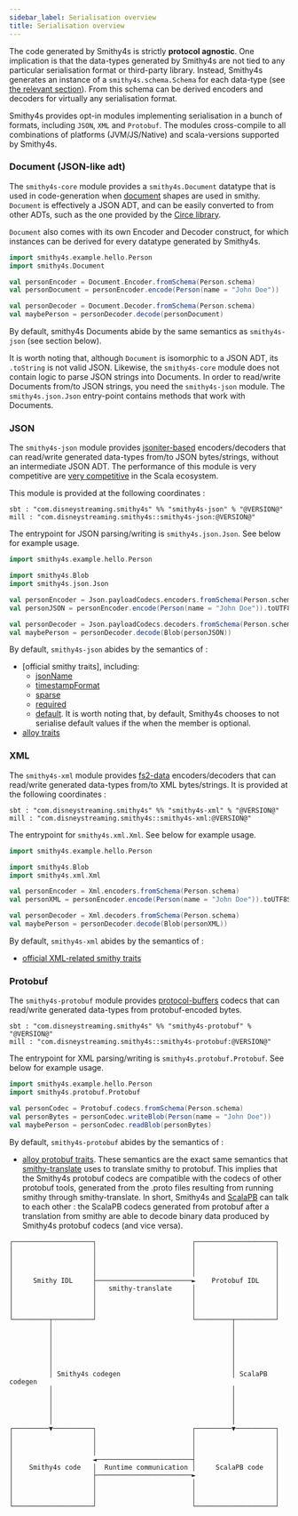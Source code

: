 ```yaml
---
sidebar_label: Serialisation overview
title: Serialisation overview
---
```


The code generated by Smithy4s is strictly **protocol agnostic**. One implication is that the data-types generated by Smithy4s are not tied to any particular serialisation format or third-party library. Instead, Smithy4s generates an instance of a `smithy4s.schema.Schema` for each data-type (see [the relevant section](../05-design/02-schemas.md)). From this schema can be derived encoders and decoders for virtually any serialisation format.

Smithy4s provides opt-in modules implementing serialisation in a bunch of formats, including `JSON`, `XML` and `Protobuf`. The modules cross-compile to all combinations of platforms (JVM/JS/Native) and scala-versions supported by Smithy4s.

### Document (JSON-like adt)

The `smithy4s-core` module provides a `smithy4s.Document` datatype that is used in code-generation when [document](https://smithy.io/2.0/spec/simple-types.html#document) shapes are used in smithy. `Document` is effectively a JSON ADT, and can be easily converted to from other ADTs, such as the one provided by the [Circe library](https://circe.github.io/circe/).

`Document` also comes with its own Encoder and Decoder construct, for which instances can be derived for every datatype generated by Smithy4s.

```scala mdoc:reset
import smithy4s.example.hello.Person
import smithy4s.Document

val personEncoder = Document.Encoder.fromSchema(Person.schema)
val personDocument = personEncoder.encode(Person(name = "John Doe"))

val personDecoder = Document.Decoder.fromSchema(Person.schema)
val maybePerson = personDecoder.decode(personDocument)
```

By default, smithy4s Documents abide by the same semantics as `smithy4s-json` (see section below).

It is worth noting that, although `Document` is isomorphic to a JSON ADT, its `.toString` is not valid JSON. Likewise, the `smithy4s-core` module does not contain logic to parse JSON strings into Documents. In order to read/write Documents from/to JSON strings, you need the `smithy4s-json` module. The `smithy4s.json.Json` entry-point contains methods that work with Documents.

### JSON

The `smithy4s-json` module provides [jsoniter-based](https://github.com/plokhotnyuk/jsoniter-scala) encoders/decoders that can read/write generated data-types from/to JSON bytes/strings, without an intermediate JSON ADT. The performance of this module is very competitive are [very competitive](https://plokhotnyuk.github.io/jsoniter-scala/) in the Scala ecosystem.

This module is provided at the following coordinates :

```
sbt : "com.disneystreaming.smithy4s" %% "smithy4s-json" % "@VERSION@"
mill : "com.disneystreaming.smithy4s::smithy4s-json:@VERSION@"
```

The entrypoint for JSON parsing/writing is `smithy4s.json.Json`. See below for example usage.

```scala mdoc:reset
import smithy4s.example.hello.Person

import smithy4s.Blob
import smithy4s.json.Json

val personEncoder = Json.payloadCodecs.encoders.fromSchema(Person.schema)
val personJSON = personEncoder.encode(Person(name = "John Doe")).toUTF8String

val personDecoder = Json.payloadCodecs.decoders.fromSchema(Person.schema)
val maybePerson = personDecoder.decode(Blob(personJSON))
```

By default, `smithy4s-json` abides by the semantics of :

* [official smithy traits], including:
  * [jsonName](https://smithy.io/2.0/spec/protocol-traits.html#jsonname-trait)
  * [timestampFormat](https://smithy.io/2.0/spec/protocol-traits.html#timestampformat-trait)
  * [sparse](https://smithy.io/2.0/spec/type-refinement-traits.html#sparse-trait)
  * [required](https://smithy.io/2.0/spec/type-refinement-traits.html#required-trait)
  * [default](https://smithy.io/2.0/spec/type-refinement-traits.html#default-value-serialization). It is worth noting that, by default, Smithy4s chooses to not serialise default values if the when the member is optional.
* [alloy traits](https://github.com/disneystreaming/alloy/blob/main/docs/serialisation/json.md)


### XML

The `smithy4s-xml` module provides [fs2-data](https://fs2-data.gnieh.org/documentation/xml/) encoders/decoders that can read/write generated data-types from/to XML bytes/strings. It is provided at the following coordinates :

```
sbt : "com.disneystreaming.smithy4s" %% "smithy4s-xml" % "@VERSION@"
mill : "com.disneystreaming.smithy4s::smithy4s-xml:@VERSION@"
```

The entrypoint for  `smithy4s.xml.Xml`. See below for example usage.

```scala mdoc:reset
import smithy4s.example.hello.Person

import smithy4s.Blob
import smithy4s.xml.Xml

val personEncoder = Xml.encoders.fromSchema(Person.schema)
val personXML = personEncoder.encode(Person(name = "John Doe")).toUTF8String

val personDecoder = Xml.decoders.fromSchema(Person.schema)
val maybePerson = personDecoder.decode(Blob(personXML))
```

By default, `smithy4s-xml` abides by the semantics of :

* [official XML-related smithy traits](https://smithy.io/2.0/spec/protocol-traits.html#xml-bindings)

### Protobuf

The `smithy4s-protobuf` module provides [protocol-buffers](https://protobuf.dev/) codecs that can read/write generated data-types from protobuf-encoded bytes.

```
sbt : "com.disneystreaming.smithy4s" %% "smithy4s-protobuf" % "@VERSION@"
mill : "com.disneystreaming.smithy4s::smithy4s-protobuf:@VERSION@"
```

The entrypoint for XML parsing/writing is `smithy4s.protobuf.Protobuf`. See below for example usage.

```scala mdoc:reset
import smithy4s.example.hello.Person
import smithy4s.protobuf.Protobuf

val personCodec = Protobuf.codecs.fromSchema(Person.schema)
val personBytes = personCodec.writeBlob(Person(name = "John Doe"))
val maybePerson = personCodec.readBlob(personBytes)
```

By default, `smithy4s-protobuf` abides by the semantics of :

* [alloy protobuf traits](https://github.com/disneystreaming/alloy/blob/main/docs/serialisation/protobuf.md). These semantics are the exact same semantics that [smithy-translate](https://github.com/disneystreaming/smithy-translate) uses to translate smithy to protobuf. This implies that the Smithy4s protobuf codecs are compatible with the codecs of other protobuf tools, generated from the .proto files resulting from running smithy through smithy-translate. In short, Smithy4s and [ScalaPB](https://github.com/scalapb/ScalaPB) can talk to each other : the ScalaPB codecs generated from protobuf after a translation from smithy are able to decode binary data produced by Smithy4s protobuf codecs (and vice versa).


```
┌────────────────────┐                        ┌────────────────────┐
│                    │                        │                    │
│                    │                        │                    │
│                    │                        │                    │
│                    │                        │                    │
│     Smithy IDL     ├────────────────────────►    Protobuf IDL    │
│                    │   smithy-translate     │                    │
│                    │                        │                    │
│                    │                        │                    │
│                    │                        │                    │
└─────────┬──────────┘                        └─────────┬──────────┘
          │                                             │
          │                                             │
          │                                             │
          │                                             │
          │                                             │
          │                                             │
          │ Smithy4s codegen                            │ ScalaPB codegen
          │                                             │
          │                                             │
          │                                             │
          │                                             │
          │                                             │
┌─────────▼──────────┐                        ┌─────────▼──────────┐
│                    │                        │                    │
│                    │                        │                    │
│                    │                        │                    │
│                    ◄────────────────────────┤                    │
│    Smithy4s code   │  Runtime communication │     ScalaPB code   │
│                    ├────────────────────────►                    │
│                    │                        │                    │
│                    │                        │                    │
│                    │                        │                    │
└────────────────────┘                        └────────────────────┘
```
